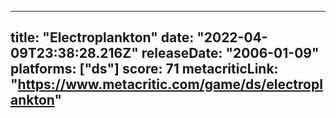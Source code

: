 
---
title: "Electroplankton"
date: "2022-04-09T23:38:28.216Z"
releaseDate: "2006-01-09"
platforms: ["ds"]
score: 71
metacriticLink: "https://www.metacritic.com/game/ds/electroplankton"
---

